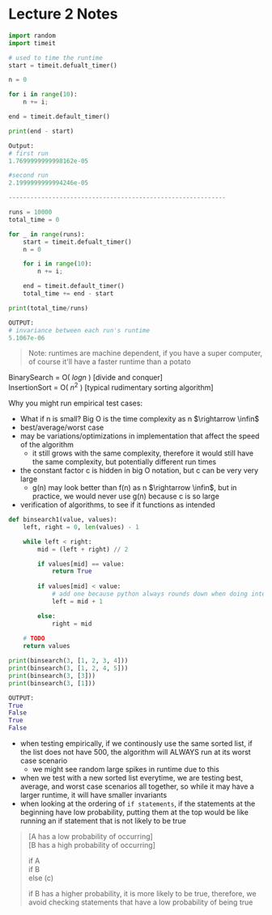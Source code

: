 # Lecture 2 Notes

```python
import random
import timeit

# used to time the runtime
start = timeit.defualt_timer()

n = 0

for i in range(10):
    n += i;

end = timeit.default_timer()

print(end - start)

Output:
# first run
1.7699999999998162e-05

#second run
2.1999999999994246e-05

------------------------------------------------------------

runs = 10000
total_time = 0

for _ in range(runs):
    start = timeit.defualt_timer()
    n = 0

    for i in range(10):
        n += i;

    end = timeit.default_timer()
    total_time += end - start

print(total_time/runs)

OUTPUT:
# invariance between each run's runtime
5.1067e-06
```
> Note: runtimes are machine dependent, if you have a super computer, of course it'll have a faster runtime than a potato

BinarySearch = O( $logn$ ) [divide and conquer]  
InsertionSort = O( $n^2$ ) [typical rudimentary sorting algorithm]  

Why you might run empirical test cases:
- What if n is small? Big O is the time complexity as n $\rightarrow \infin$
- best/average/worst case
- may be variations/optimizations in implementation that affect the speed of the algorithm
    - it still grows with the same complexity, therefore it would still have the same complexity, but potentially different run times
- the constant factor c is hidden in big O notation, but c can be very very large
    - g(n) may look better than f(n) as n $\rightarrow \infin$, but in practice, we would never use g(n) because c is so large
- verification of algorithms, to see if it functions as intended

```Python
def binsearch1(value, values):
    left, right = 0, len(values) - 1

    while left < right:
        mid = (left + right) // 2

        if values[mid] == value:
            return True
        
        if values[mid] < value:
            # add one because python always rounds down when doing integer division, need to add one for base cases
            left = mid + 1

        else:
            right = mid
    
    # TODO
    return values

print(binsearch(3, [1, 2, 3, 4]))
print(binsearch(3, [1, 2, 4, 5]))
print(binsearch(3, [3]))
print(binsearch(3, [1]))

OUTPUT:
True
False
True
False
```

- when testing empirically, if we continously use the same sorted list, if the list does not have 500, the algorithm will ALWAYS run at its worst case scenario
    - we might see random large spikes in runtime due to this
- when we test with a new sorted list everytime, we are testing best, average, and worst case scenarios all together, so while it may have a larger runtime, it will have smaller invariants
- when looking at the ordering of `if statements`, if the statements at the beginning have low probability, putting them at the top would be like running an if statement that is not likely to be true

> [A has a low probability of occurring]  
> [B has a high probability of occurring]  
> 
> if A  
> if B  
> else (c)  
>
> if B has a higher probability, it is more likely to be true, therefore, we avoid checking statements that have a low probability of being true